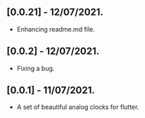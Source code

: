 ## [0.0.21] - 12/07/2021.

* Enhancing readme.md file.

## [0.0.2] - 12/07/2021.

* Fixing a bug.

## [0.0.1] - 11/07/2021.

* A set of beautiful analog clocks for flutter.
